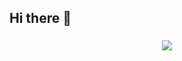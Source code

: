 ## Hi there 👋

###

<div align="center">
  <img src="https://visitor-badge.laobi.icu/badge?page_id=RemiFM.RemiFM&left_text=visitors"  />
</div>

###


<!--
**RemiFM/RemiFM** is a ✨ _special_ ✨ repository because its `README.md` (this file) appears on your GitHub profile.

Here are some ideas to get you started:

- 🔭 I’m currently working on ...
- 🌱 I’m currently learning ...
- 👯 I’m looking to collaborate on ...
- 🤔 I’m looking for help with ...
- 💬 Ask me about ...
- 📫 How to reach me: ...
- 😄 Pronouns: ...
- ⚡ Fun fact: ...
-->

